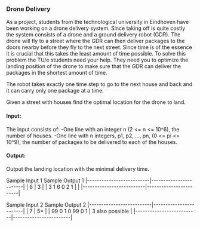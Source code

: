 ### Drone Delivery

As a project, students from the technological university in Eindhoven
have been working on a drone delivery system. Since taking off is quite
costly the system consists of a drone and a ground delivery robot (GDR).
The drone will fly to a street where the GDR can then deliver packages
to the doors nearby before they fly to the next street.
Since time is of the essence it is crucial that this takes the least
amount of time possible.
To solve this problem the TU/e students need your help. They need you
to optimize the landing position of the drone to make sure that the
GDR can deliver the packages in the shortest amount of time.

The robot takes exactly one time step to go to the next house and back
and it can carry only one package at a time.

Given a street with houses find the optimal location for the drone to land.

#### Input:

The input consists of:
-One line with an integer n (2 <= n <= 10^6), the number of houses.
-One line with n integers, p1, p2, ..., pn, (0 <= pi <= 10^9), the number of
 packages to be delivered to each of the houses.


#### Output:

Output the landing location with the minimal delivery time.


Sample Input 1               Sample Output 1
|--------------------------|------------------------|
| 6                        | 3                      |
| 3 1 6 0 2 1              |                        |
|--------------------------|------------------------|

Sample Input 2               Sample Output 2
|--------------------------|------------------------|
| 7                        | 5*                     |
| 99 0 1 0 99 0 1          | 3 also possible        |
|--------------------------|------------------------|
